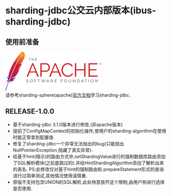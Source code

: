 # sharding-jdbc公交云内部版本(ibus-sharding-jdbc)

## 使用前准备
![apache](src/main/resources/picture/apache.png)  
请参考sharding-sphere(apache)[官方文档](https://shardingsphere.apache.org)学习sharding-jdbc.
## RELEASE-1.0.0
- 基于sharding-jdbc 3.1.0版本进行修改.(非apache版本)
- 提前了ConfigMapContext的初始化操作,使用户的sharding-algorithm在使用时能正常拿到配置值.
- 修复了sharding-jdbc一个异常无法抛出的bug(只能抛出NullPointerException,隐藏了真实异常).
- 给基于hint(暗示)的路由方式中,setShardingValue进行的强制数据库路由添加了SQL解析模块(之前是跳过的).并给HintShardingAlgorithm添加了解析出来的表名. PS:此修改仅对基于hint的强制路由和 prepareStatement形式的查询进行过简单测试,其他情况使用请慎重.
- 原版不支持包含UNION的SQL解析,此处特意放开这个限制,由用户侧进行选择是否使用.
